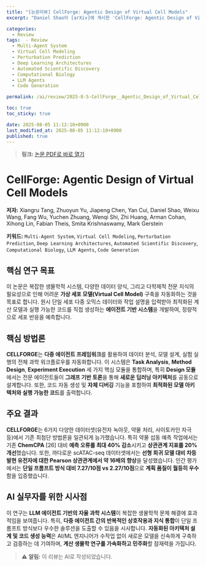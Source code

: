 ```yaml
---
title: "[논문리뷰] CellForge: Agentic Design of Virtual Cell Models"
excerpt: "Daniel Shao이 [arXiv]에 게시한 'CellForge: Agentic Design of Virtual Cell Models' 논문에 대한 자세한 리뷰입니다."

categories:
  - Review
tags:  - Review
  - Multi-Agent System
  - Virtual Cell Modeling
  - Perturbation Prediction
  - Deep Learning Architectures
  - Automated Scientific Discovery
  - Computational Biology
  - LLM Agents
  - Code Generation

permalink: /ai/review/2025-8-5-CellForge__Agentic_Design_of_Virtual_Cell_Models/

toc: true
toc_sticky: true

date: 2025-08-05 11:12:10+0900
last_modified_at: 2025-08-05 11:12:10+0900
published: true
---
```

> **링크:** [논문 PDF로 바로 열기](https://arxiv.org/abs/2508.02276)

# CellForge: Agentic Design of Virtual Cell Models

**저자:** Xiangru Tang, Zhuoyun Yu, Jiapeng Chen, Yan Cui, Daniel Shao, Weixu Wang, Fang Wu, Yuchen Zhuang, Wenqi Shi, Zhi Huang, Arman Cohan, Xihong Lin, Fabian Theis, Smita Krishnaswamy, Mark Gerstein

**키워드:** `Multi-Agent System`, `Virtual Cell Modeling`, `Perturbation Prediction`, `Deep Learning Architectures`, `Automated Scientific Discovery`, `Computational Biology`, `LLM Agents`, `Code Generation`

## 핵심 연구 목표
이 논문은 복잡한 생물학적 시스템, 다양한 데이터 양식, 그리고 다학제적 전문 지식의 필요성으로 인해 어려운 **가상 세포 모델(Virtual Cell Model)** 구축을 자동화하는 것을 목표로 합니다. 원시 단일 세포 다중 오믹스 데이터와 작업 설명을 입력받아 최적화된 계산 모델과 실행 가능한 코드를 직접 생성하는 **에이전트 기반 시스템**을 개발하여, 정량적으로 세포 반응을 예측합니다.

## 핵심 방법론
**CELLFORGE**는 **다중 에이전트 프레임워크**를 활용하여 데이터 분석, 모델 설계, 실험 실행의 전체 과학 워크플로우를 자동화합니다. 이 시스템은 **Task Analysis**, **Method Design**, **Experiment Execution** 세 가지 핵심 모듈을 통합하며, 특히 **Design 모듈**에서는 전문 에이전트들이 **그래프 기반 토론**을 통해 **새로운 딥러닝 아키텍처**를 공동으로 설계합니다. 또한, 코드 자동 생성 및 **자체 디버깅** 기능을 포함하여 **최적화된 모델 아키텍처와 실행 가능한 코드**를 출력합니다.

## 주요 결과
**CELLFORGE**는 6가지 다양한 데이터셋(유전자 녹아웃, 약물 처리, 사이토카인 자극 등)에서 기존 최첨단 방법론을 일관되게 능가했습니다. 특히 약물 섭동 예측 작업에서는 기존 **ChemCPA** [26] 대비 **예측 오류를 최대 40% 감소**시키고 **상관관계 지표를 20% 개선**했습니다. 또한, 까다로운 scATAC-seq 데이터셋에서는 **선형 회귀 모델 대비 차등 발현 유전자에 대한 Pearson 상관관계에서 약 16배의 향상**을 달성했습니다. 인간 평가에서는 **단일 프롬프트 방식 대비 7.27/10점 vs 2.27/10점**으로 **계획 품질이 월등히 우수**함을 입증했습니다.

## AI 실무자를 위한 시사점
이 연구는 **LLM 에이전트 기반의 자율 과학 시스템**이 복잡한 생물학적 문제 해결에 효과적임을 보여줍니다. 특히, **다중 에이전트 간의 반복적인 상호작용과 지식 통합**이 단일 프롬프트 방식보다 우수한 솔루션을 도출할 수 있음을 시사합니다. **자동화된 아키텍처 설계 및 코드 생성 능력**은 AI/ML 엔지니어가 수작업 없이 새로운 모델을 신속하게 구축하고 검증하는 데 기여하며, **계산 생물학 연구를 가속화하고 민주화**할 잠재력을 가집니다.

> ⚠️ **알림:** 이 리뷰는 AI로 작성되었습니다.